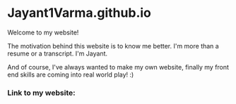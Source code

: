 # Jayant1Varma.github.io
Welcome to my website!

The motivation behind this website is to know me better. I'm more than a resume or a transcript. I'm Jayant.

And of course, I've always wanted to make my own website, finally my front end skills are coming into real world play! :)

### Link to my website: 
